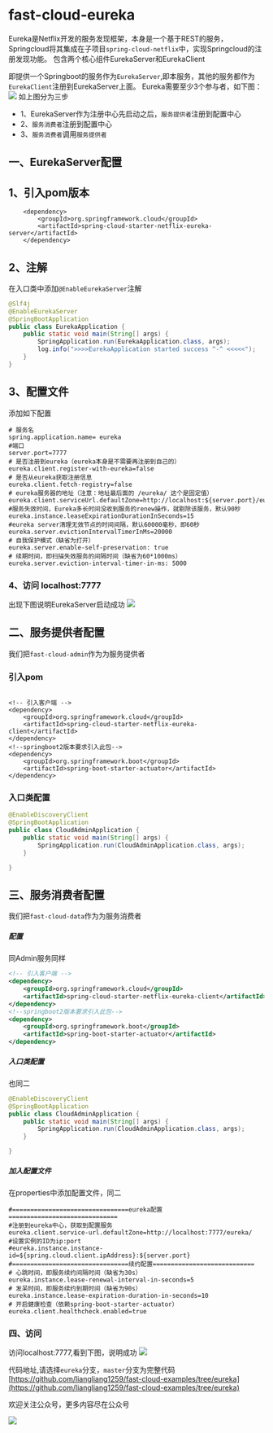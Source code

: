 # fast-cloud-eureka
Eureka是Netflix开发的服务发现框架，本身是一个基于REST的服务，Springcloud将其集成在子项目`spring-cloud-netflix`中，实现Springcloud的注册发现功能。
包含两个核心组件EurekaServer和EurekaClient  

即提供一个Springboot的服务作为`EurekaServer`,即本服务，其他的服务都作为`EurekaClient`注册到EurekaServer上面。
Eureka需要至少3个参与者，如下图： 
![](http://ww4.sinaimg.cn/large/006tNc79ly1g4tl36j29nj30fz07pt8k.jpg) 
如上图分为三步  
* 1、EurekaServer作为注册中心先启动之后，`服务提供者`注册到配置中心
* 2、`服务消费者`注册到配置中心
* 3、`服务消费者`调用`服务提供者`
## 一、EurekaServer配置
## 1、引入pom版本
```
    <dependency>
        <groupId>org.springframework.cloud</groupId>
        <artifactId>spring-cloud-starter-netflix-eureka-server</artifactId>
    </dependency>
```

## 2、注解
在入口类中添加`@EnableEurekaServer`注解
```java
@Slf4j
@EnableEurekaServer
@SpringBootApplication
public class EurekaApplication {
    public static void main(String[] args) {
        SpringApplication.run(EurekaApplication.class, args);
        log.info(">>>>EurekaApplication started success ^-^ <<<<<");
    }
}

```
## 3、配置文件
添加如下配置
```
# 服务名
spring.application.name= eureka
#端口
server.port=7777
# 是否注册到eureka（eureka本身是不需要再注册到自己的）
eureka.client.register-with-eureka=false
# 是否从eureka获取注册信息
eureka.client.fetch-registry=false
# eureka服务器的地址（注意：地址最后面的 /eureka/ 这个是固定值）
eureka.client.serviceUrl.defaultZone=http://localhost:${server.port}/eureka/
#服务失效时间，Eureka多长时间没收到服务的renew操作，就剔除该服务，默认90秒
eureka.instance.leaseExpirationDurationInSeconds=15
#eureka server清理无效节点的时间间隔，默认60000毫秒，即60秒
eureka.server.evictionIntervalTimerInMs=20000
# 自我保护模式（缺省为打开）
eureka.server.enable-self-preservation: true
# 续期时间，即扫描失效服务的间隔时间（缺省为60*1000ms）
eureka.server.eviction-interval-timer-in-ms: 5000 
```
### 4、访问 localhost:7777
出现下图说明EurekaServer启动成功
![](http://ww3.sinaimg.cn/large/006tNc79ly1g4tl7b8kh4j31lc0u0wg3.jpg)

## 二、服务提供者配置
我们把`fast-cloud-admin`作为为服务提供者
### 引入pom
```

<!-- 引入客户端 -->
<dependency>
    <groupId>org.springframework.cloud</groupId>
    <artifactId>spring-cloud-starter-netflix-eureka-client</artifactId>
</dependency>
<!--springboot2版本要求引入此包-->
<dependency>
    <groupId>org.springframework.boot</groupId>
    <artifactId>spring-boot-starter-actuator</artifactId>
</dependency>

```
### 入口类配置
```java
@EnableDiscoveryClient
@SpringBootApplication
public class CloudAdminApplication {
	public static void main(String[] args) {
		SpringApplication.run(CloudAdminApplication.class, args);
	}

}
```

## 三、服务消费者配置
我们把`fast-cloud-data`作为为服务消费者
##### 配置
同Admin服务同样
```xml
<!-- 引入客户端 -->
<dependency>
    <groupId>org.springframework.cloud</groupId>
    <artifactId>spring-cloud-starter-netflix-eureka-client</artifactId>
</dependency>
<!--springboot2版本要求引入此包-->
<dependency>
    <groupId>org.springframework.boot</groupId>
    <artifactId>spring-boot-starter-actuator</artifactId>
</dependency>

```
##### 入口类配置
也同二
```java
@EnableDiscoveryClient
@SpringBootApplication
public class CloudAdminApplication {
	public static void main(String[] args) {
		SpringApplication.run(CloudAdminApplication.class, args);
	}

}
```
##### 加入配置文件
在properties中添加配置文件，同二
```properties
#================================eureka配置==============================
#注册到eureka中心，获取到配置服务
eureka.client.service-url.defaultZone=http://localhost:7777/eureka/
#设置实例的ID为ip:port
#eureka.instance.instance-id=${spring.cloud.client.ipAddress}:${server.port}
#================================续约配置============================
# 心跳时间，即服务续约间隔时间（缺省为30s）
eureka.instance.lease-renewal-interval-in-seconds=5
# 发呆时间，即服务续约到期时间（缺省为90s）
eureka.instance.lease-expiration-duration-in-seconds=10
# 开启健康检查（依赖spring-boot-starter-actuator）
eureka.client.healthcheck.enabled=true
``` 

### 四、访问
访问localhost:7777,看到下图，说明成功
![](http://ww1.sinaimg.cn/large/006tNc79ly1g4uvext86lj31mx0u0wg5.jpg)  

代码地址,请选择`eureka`分支，`master`分支为完整代码
[https://github.com/liangliang1259/fast-cloud-examples/tree/eureka](https://github.com/liangliang1259/fast-cloud-examples/tree/eureka)


欢迎关注公众号，更多内容尽在公众号  

![](http://ww3.sinaimg.cn/large/006tNc79ly1g4uvj1p94ej30e40dqwet.jpg)

